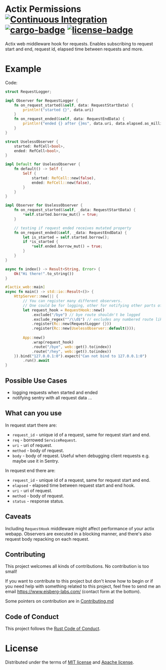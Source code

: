 # Actix Permissions [![Continuous Integration](https://github.com/eisberg-labs/actix-request-hook/actions/workflows/ci.yml/badge.svg)](https://github.com/eisberg-labs/actix-request-hook/actions/workflows/ci.yml) [![cargo-badge][]][cargo] [![license-badge][]][license]

Actix web middleware hook for requests. Enables subscribing to request start and end, request id, elapsed time between requests and more.

# Example
Code:

```rust
struct RequestLogger;

impl Observer for RequestLogger {
    fn on_request_started(&self, data: RequestStartData) {
        println!("started {}", data.uri)
    }
    fn on_request_ended(&self, data: RequestEndData) {
        println!("ended {} after {}ms", data.uri, data.elapsed.as_millis())
    }
}

struct UselessObserver {
    started: RefCell<bool>,
    ended: RefCell<bool>,
}

impl Default for UselessObserver {
    fn default() -> Self {
        Self {
            started: RefCell::new(false),
            ended: RefCell::new(false),
        }
    }
}

impl Observer for UselessObserver {
    fn on_request_started(&self, _data: RequestStartData) {
        *self.started.borrow_mut() = true;
    }

    // testing if request ended receives mutated property
    fn on_request_ended(&self, _data: RequestEndData) {
        let is_started = self.started.borrow();
        if *is_started {
            *self.ended.borrow_mut() = true;
        }
    }
}

async fn index() -> Result<String, Error> {
    Ok("Hi there!".to_string())
}

#[actix_web::main]
async fn main() -> std::io::Result<()> {
    HttpServer::new(|| {
        // You can register many different observers.
        // One could be for logging, other for notifying other parts of the system etc.
        let request_hook = RequestHook::new()
            .exclude("/bye") // bye route shouldn't be logged
            .exclude_regex("^/\\d$") // excludes any numbered route like "/123456"
            .register(Rc::new(RequestLogger {}))
            .register(Rc::new(UselessObserver::default()));
        
        App::new()
            .wrap(request_hook)
            .route("/bye", web::get().to(index))
            .route("/hey", web::get().to(index))
    }).bind("127.0.0.1:0").expect("Can not bind to 127.0.0.1:0")
        .run().await
}
```
## Possible Use Cases
- logging requests when started and ended
- notifying sentry with all request data 
...
## What can you use
In request start there are:
- `request_id` - unique id of a request, same for request start and end.
- `req` - borrowed `ServiceRequest`.
- `uri` - uri of request.
- `method` - body of request.
- `body` - body of request. Useful when debugging client requests e.g. maybe use it in Sentry.

In request end there are:
- `request_id` - unique id of a request, same for request start and end.
- `elapsed` - elapsed time between request start and end hook.
- `uri` - uri of request.
- `method` - body of request.
- `status` - response status.

## Caveats
Including `RequestHook` middleware might affect performance of your actix webapp. Observers are executed in a blocking manner, and
there's also request body repacking on each request. 

## Contributing

This project welcomes all kinds of contributions. No contribution is too small!

If you want to contribute to this project but don't know how to begin or if you need help with something related to this project, 
feel free to send me an email <https://www.eisberg-labs.com/> (contact form at the bottom).

Some pointers on contribution are in [Contributing.md](./CONTRIBUTING.md)

## Code of Conduct

This project follows the [Rust Code of Conduct](https://www.rust-lang.org/policies/code-of-conduct).


# License

Distributed under the terms of [MIT license](./LICENSE-MIT) and [Apache license](./LICENSE-APACHE).

[cargo-badge]: https://img.shields.io/crates/v/actix-request-hook.svg?style=flat-square
[cargo]: https://crates.io/crates/actix-request-hook
[license-badge]: https://img.shields.io/badge/license-MIT/Apache--2.0-lightgray.svg?style=flat-square
[license]: #license
